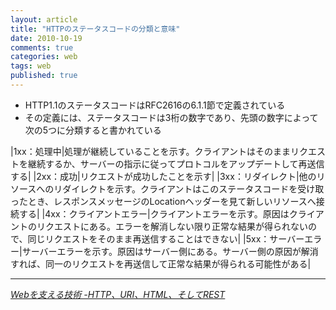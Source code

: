 ```yaml
---
layout: article
title: "HTTPのステータスコードの分類と意味"
date: 2010-10-19
comments: true
categories: web
tags: web
published: true
---
```


- HTTP1.1のステータスコードはRFC2616の6.1.1節で定義されている
- その定義には、ステータスコードは3桁の数字であり、先頭の数字によって次の5つに分類すると書かれている

|1xx：処理中|処理が継続していることを示す。クライアントはそのままリクエストを継続するか、サーバーの指示に従ってプロトコルをアップデートして再送信する|
|2xx：成功|リクエストが成功したことを示す|
|3xx：リダイレクト|他のリソースへのリダイレクトを示す。クライアントはこのステータスコードを受け取ったとき、レスポンスメッセージのLocationヘッダーを見て新しいリソースへ接続する|
|4xx：クライアントエラー|クライアントエラーを示す。原因はクライアントのリクエストにある。エラーを解消しない限り正常な結果が得られないので、同じリクエストをそのまま再送信することはできない|
|5xx：サーバーエラー|サーバーエラーを示す。原因はサーバー側にある。サーバー側の原因が解消すれば、同一のリクエストを再送信して正常な結果が得られる可能性がある|

* * *

<cite>[Webを支える技術 -HTTP、URI、HTML、そしてREST](http://www.amazon.co.jp/dp/4774142042/ruedap-22)</cite>
